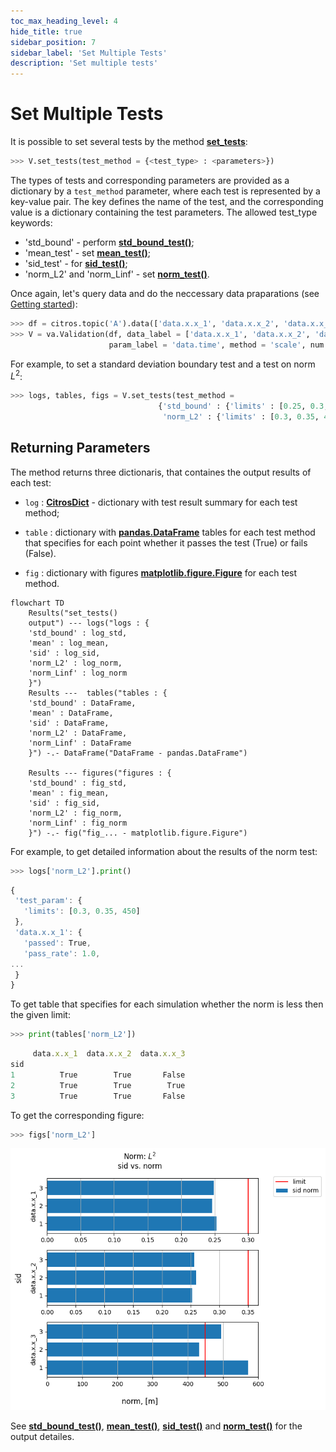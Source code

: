 ```yaml
---
toc_max_heading_level: 4
hide_title: true
sidebar_position: 7
sidebar_label: 'Set Multiple Tests'
description: 'Set multiple tests'
---
```

# Set Multiple Tests

It is possible to set several tests by the method [**set_tests**](../documentation/validation/validation.md#citros_data_analysis.validation.validation.Validation.set_tests):

```python
>>> V.set_tests(test_method = {<test_type> : <parameters>})
```
The types of tests and corresponding parameters are provided as a dictionary by a `test_method` parameter, where each test is represented by a key-value pair. The key defines the name of the test, and the corresponding value is a dictionary containing the test parameters. The allowed test_type keywords:

  - 'std_bound' - perform [**std_bound_test()**](standard_deviation_boundary_test.md);
  - 'mean_test' - set [**mean_test()**](mean_value_test.md);
  - 'sid_test' - for [**sid_test()**](testing_each_simulation.md);
  - 'norm_L2' and 'norm_Linf' - set [**norm_test()**](norm_test.md).

Once again, let's query data and do the neccessary data praparations (see [Getting started](getting_started.md)):

```python
>>> df = citros.topic('A').data(['data.x.x_1', 'data.x.x_2', 'data.x.x_3', 'data.time'])
>>> V = va.Validation(df, data_label = ['data.x.x_1', 'data.x.x_2', 'data.x.x_3'], 
                      param_label = 'data.time', method = 'scale', num = 20, units = 'm')
```

For example, to set a standard deviation boundary test and a test on norm $L^2$:

```python
>>> logs, tables, figs = V.set_tests(test_method = 
                                 {'std_bound' : {'limits' : [0.25, 0.3, [-150, 300]], 'n_std': 3},
                                  'norm_L2' : {'limits' : [0.3, 0.35, 450]}})
```
## Returning Parameters

The method returns three dictionaris, that containes the output results of each test: 

- `log` : [**CitrosDict**](../documentation/data_access/citros_dict.md#citros_data_analysis.data_access.citros_dict.CitrosDict) - dictionary with test result summary for each test method;

- `table` :  dictionary with [**pandas.DataFrame**](https://pandas.pydata.org/docs/reference/api/pandas.DataFrame.html) tables for each test method that specifies for each point whether it passes the test (True) or fails (False).

- `fig` : dictionary with figures [**matplotlib.figure.Figure**](https://matplotlib.org/stable/api/figure_api.html#matplotlib.figure.Figure) for each test method.

```mermaid
flowchart TD
    Results("set_tests()
    output") --- logs("logs : {
    'std_bound' : log_std,
    'mean' : log_mean,
    'sid' : log_sid,
    'norm_L2' : log_norm,
    'norm_Linf' : log_norm
    }")
    Results ---  tables("tables : {
    'std_bound' : DataFrame,
    'mean' : DataFrame,
    'sid' : DataFrame,
    'norm_L2' : DataFrame,
    'norm_Linf' : DataFrame
    }") -.- DataFrame("DataFrame - pandas.DataFrame")
    
    Results --- figures("figures : {
    'std_bound' : fig_std,
    'mean' : fig_mean,
    'sid' : fig_sid,
    'norm_L2' : fig_norm,
    'norm_Linf' : fig_norm
    }") -.- fig("fig_... - matplotlib.figure.Figure")
```
For example, to get detailed information about the results of the norm test:

```python
>>> logs['norm_L2'].print()
```
```js
{
 'test_param': {
   'limits': [0.3, 0.35, 450]
 },
 'data.x.x_1': {
   'passed': True,
   'pass_rate': 1.0,
...
 }
}
```
To get table that specifies for each simulation whether the norm is less then the given limit:

```python
>>> print(tables['norm_L2'])
```
```js
     data.x.x_1  data.x.x_2  data.x.x_3
sid                                    
1          True        True       False
2          True        True        True
3          True        True       False
```

To get the corresponding figure:

```python
>>> figs['norm_L2']
```
![fig4](img/fig24.png "Fig4")

See [**std_bound_test()**](standard_deviation_boundary_test.md), [**mean_test()**](mean_value_test.md), [**sid_test()**](testing_each_simulation.md) and [**norm_test()**](norm_test.md) for the output detailes.
